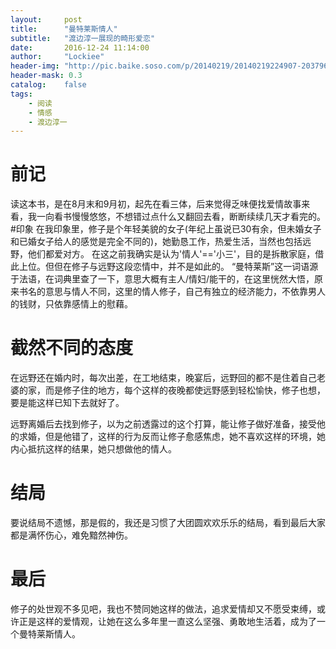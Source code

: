 ```yaml
---
layout:     post
title:      "曼特莱斯情人"
subtitle:   "渡边淳一展现的畸形爱恋"
date:       2016-12-24 11:14:00
author:     "Lockiee"
header-img: "http://pic.baike.soso.com/p/20140219/20140219224907-2037965288.jpg"
header-mask: 0.3
catalog:    false
tags:
    - 阅读
    - 情感
    - 渡边淳一
---
```

 

# 前记
读这本书，是在8月末和9月初，起先在看三体，后来觉得乏味便找爱情故事来看，我一向看书慢慢悠悠，不想错过点什么又翻回去看，断断续续几天才看完的。
#印象
在我印象里，修子是个年轻美貌的女子(年纪上虽说已30有余，但未婚女子和已婚女子给人的感觉是完全不同的)，她勤恳工作，热爱生活，当然也包括远野，他们都爱对方。
在这之前我确实是认为'情人'=='小三'，目的是拆散家庭，借此上位。但但在修子与远野这段恋情中，并不是如此的。
“曼特莱斯”这一词语源于法语，在词典里查了一下，意思大概有主人/情妇/能干的，在这里恍然大悟，原来书名的意思与情人不同，这里的情人修子，自己有独立的经济能力，不依靠男人的钱财，只依靠感情上的慰藉。
# 截然不同的态度
在远野还在婚内时，每次出差，在工地结束，晚宴后，远野回的都不是住着自己老婆的家，而是修子住的地方，每个这样的夜晚都使远野感到轻松愉快，修子也想，要是能这样已知下去就好了。

远野离婚后去找到修子，以为之前透露过的这个打算，能让修子做好准备，接受他的求婚，但是他错了，这样的行为反而让修子愈感焦虑，她不喜欢这样的环境，她内心抵抗这样的结果，她只想做他的情人。
# 结局
要说结局不遗憾，那是假的，我还是习惯了大团圆欢欢乐乐的结局，看到最后大家都是满怀伤心，难免黯然神伤。

# 最后
修子的处世观不多见吧，我也不赞同她这样的做法，追求爱情却又不愿受束缚，或许正是这样的爱情观，让她在这么多年里一直这么坚强、勇敢地生活着，成为了一个曼特莱斯情人。
